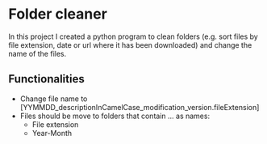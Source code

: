 # Folder cleaner

In this project I created a python program to clean folders (e.g. sort files by file extension, date or url where it has been downloaded) and change the name of the files.

## Functionalities

- Change file name to [YYMMDD_descriptionInCamelCase_modification_version.fileExtension]
- Files should be move to folders that contain ... as names:
  - File extension
  - Year-Month
